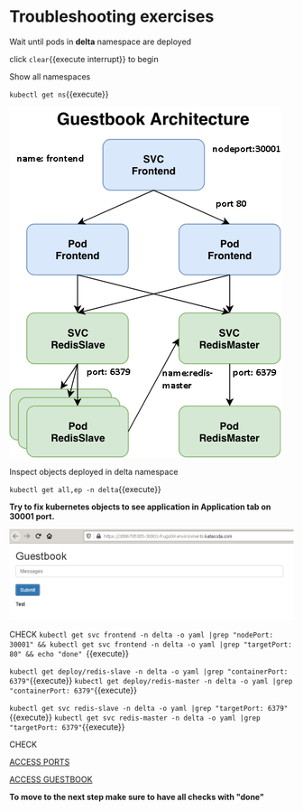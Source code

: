 # Troubleshooting exercises 

Wait until pods in **delta** namespace are deployed

click ```clear```{{execute interrupt}} to begin

Show all namespaces

`kubectl get ns`{{execute}}

![Guestbook architecture](./assets/guestbook-architecture.png)

Inspect objects deployed in delta namespace

`kubectl get all,ep -n delta`{{execute}}


**Try to fix kubernetes objects to see application in Application tab on 30001 port.**

![Web application](./assets/guestbook-web.png)

CHECK
`kubectl get svc frontend -n delta -o yaml |grep "nodePort: 30001" && kubectl get svc frontend -n delta -o yaml |grep "targetPort: 80" && echo "done" `{{execute}}


`kubectl get deploy/redis-slave -n delta -o yaml |grep "containerPort: 6379"`{{execute}}
`kubectl get deploy/redis-master -n delta -o yaml |grep "containerPort: 6379"`{{execute}}

`kubectl get svc redis-slave -n delta -o yaml |grep "targetPort: 6379"`{{execute}}
`kubectl get svc redis-master -n delta -o yaml |grep "targetPort: 6379"`{{execute}}

CHECK

[ACCESS PORTS]({{TRAFFIC_SELECTOR}})

[ACCESS GUESTBOOK]({{TRAFFIC_HOST1_30001}})




**To move to the next step make sure to have all checks with "done"**

